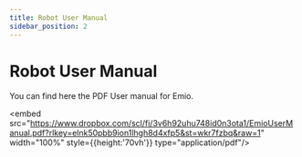 ```yaml
---
title: Robot User Manual
sidebar_position: 2
---
```


# Robot User Manual

You can find here the PDF User manual for Emio.

<embed src="https://www.dropbox.com/scl/fi/3v6h92uhu748id0n3ota1/EmioUserManual.pdf?rlkey=elnk50pbb9ion1lhgh8d4xfp5&st=wkr7fzbq&raw=1" 
width="100%" style={{height:'70vh'}} type="application/pdf"/>